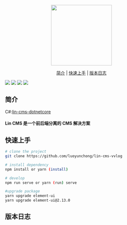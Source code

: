 
<p align="center">
  <a href="http://doc.cms.7yue.pro/">
    <img width="200" src="https://consumerminiaclprd01.blob.core.chinacloudapi.cn/miniappbackground/sfgmember/lin/left-logo.png">
  </a>
</p>

<p align="center">
  <a href="#简介">简介</a>&nbsp;|&nbsp;<a href="#快速上手">快速上手</a>&nbsp;|&nbsp;<a href="#版本日志">版本日志</a>
</p>

![](https://img.shields.io/badge/版本-0.0.1-3963bc.svg)
![](https://img.shields.io/badge/node-8.11.0+-3963bc.svg)
![](https://img.shields.io/badge/脚手架-vuecli3-3963bc.svg)
![](https://img.shields.io/badge/license-MIT-3963bc.svg)

## 简介


C#:[lin-cms-dotnetcore](https://github.com/luoyunchong/lin-cms-dotnetcore)


#### Lin CMS 是一个前后端分离的 CMS 解决方案
## 快速上手

```sh
# clone the project
git clone https://github.com/luoyunchong/lin-cms-vvlog

# install dependency
npm install or yarn (install)

# develop
npm run serve or yarn (run) serve

#upgrade package
yarn upgrade element-ui
yarn upgrade element-ui@2.13.0
```

## 版本日志

